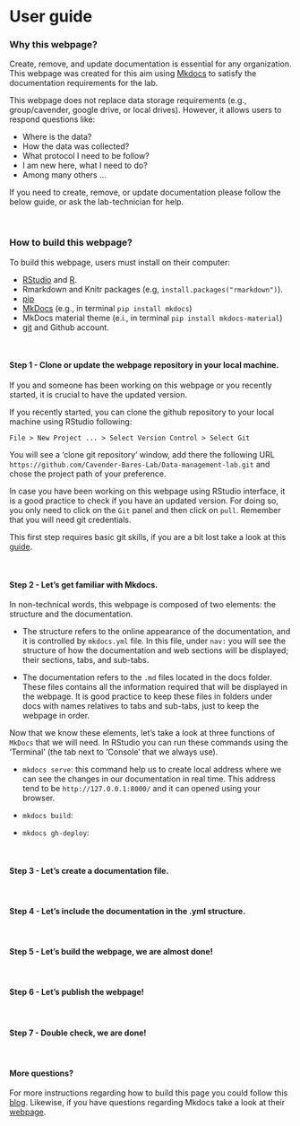 # User guide

### Why this webpage?

Create, remove, and update documentation is essential for any
organization. This webpage was created for this aim using
[Mkdocs](https://www.mkdocs.org/) to satisfy the documentation
requirements for the lab.

This webpage does not replace data storage requirements (e.g.,
group/cavender, google drive, or local drives). However, it allows users
to respond questions like:

-   Where is the data?
-   How the data was collected?
-   What protocol I need to be follow?
-   I am new here, what I need to do?
-   Among many others …

If you need to create, remove, or update documentation please follow the
below guide, or ask the lab-technician for help.

<br>

### How to build this webpage?

To build this webpage, users must install on their computer:

-   [RStudio](https://www.rstudio.com/products/rstudio/download/) and
    [R](https://www.r-project.org/).
-   Rmarkdown and Knitr packages (e.g, `install.packages("rmarkdown")`).
-   [pip](https://pip.pypa.io/en/stable/cli/pip_install/)
-   [MkDocs](https://www.mkdocs.org/) (e.g., in terminal
    `pip install mkdocs`)
-   MkDocs material theme (e.i., in terminal
    `pip install mkdocs-material`)
-   [git](https://git-scm.com/downloads) and Github account.

<br>

#### Step 1 - Clone or update the webpage repository in your local machine.

If you and someone has been working on this webpage or you recently
started, it is crucial to have the updated version.

If you recently started, you can clone the github repository to your
local machine using RStudio following:

    File > New Project ... > Select Version Control > Select Git 

You will see a ‘clone git repository’ window, add there the following
URL `https://github.com/Cavender-Bares-Lab/Data-management-lab.git` and
chose the project path of your preference.

In case you have been working on this webpage using RStudio interface,
it is a good practice to check if you have an updated version. For doing
so, you only need to click on the `Git` panel and then click on `pull`.
Remember that you will need git credentials.

This first step requires basic git skills, if you are a bit lost take a
look at this
[guide](https://www.geo.uzh.ch/microsite/reproducible_research/post/rr-rstudio-git/).

<br>

#### Step 2 - Let’s get familiar with Mkdocs.

In non-technical words, this webpage is composed of two elements: the
structure and the documentation.

-   The structure refers to the online appearance of the documentation,
    and it is controlled by `mkdocs.yml` file. In this file, under
    `nav:` you will see the structure of how the documentation and web
    sections will be displayed; their sections, tabs, and sub-tabs.

-   The documentation refers to the `.md` files located in the docs
    folder. These files contains all the information required that will
    be displayed in the webpage. It is good practice to keep these files
    in folders under docs with names relatives to tabs and sub-tabs,
    just to keep the webpage in order.

Now that we know these elements, let’s take a look at three functions of
`MkDocs` that we will need. In RStudio you can run these commands using
the ‘Terminal’ (the tab next to ‘Console’ that we always use).

-   `mkdocs serve`: this command help us to create local address where
    we can see the changes in our documentation in real time. This
    address tend to be `http://127.0.0.1:8000/` and it can opened using
    your browser.

-   `mkdocs build`:

-   `mkdocs gh-deploy`:

<br>

#### Step 3 - Let’s create a documentation file.

<br>

#### Step 4 - Let’s include the documentation in the .yml structure.

<br>

#### Step 5 - Let’s build the webpage, we are almost done!

<br>

#### Step 6 - Let’s publish the webpage!

<br>

#### Step 7 - Double check, we are done!

<br>

#### More questions?

For more instructions regarding how to build this page you could follow
this
[blog](https://ronnyhdez.github.io/blog/posts/2021-12-11-usingmkdocsrmd/).
Likewise, if you have questions regarding Mkdocs take a look at their
[webpage](https://www.mkdocs.org/).
